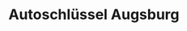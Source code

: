 ---
title: "Autoschlüssel Augsburg"
url: /augsburg/autoschluessel-augsburg/
shop: Schlüsseldienst
---